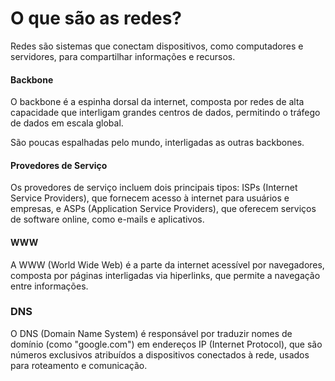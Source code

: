 # O que são as redes?
Redes são sistemas que conectam dispositivos, como computadores e servidores, para compartilhar informações e recursos.

#### Backbone
O backbone é a espinha dorsal da internet, composta por redes de alta capacidade que interligam grandes centros de dados, permitindo o tráfego de dados em escala global.

São poucas espalhadas pelo mundo, interligadas as outras backbones.

#### Provedores de Serviço
Os provedores de serviço incluem dois principais tipos: ISPs (Internet Service Providers), que fornecem acesso à internet para usuários e empresas, e ASPs (Application Service Providers), que oferecem serviços de software online, como e-mails e aplicativos.

#### WWW
A WWW (World Wide Web) é a parte da internet acessível por navegadores, composta por páginas interligadas via hiperlinks, que permite a navegação entre informações.

### DNS
O DNS (Domain Name System) é responsável por traduzir nomes de domínio (como "google.com") em endereços IP (Internet Protocol), que são números exclusivos atribuídos a dispositivos conectados à rede, usados para roteamento e comunicação.



